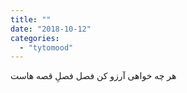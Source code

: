 ```yaml
---
title: ""
date: "2018-10-12"
categories: 
  - "tytomood"
---
```


هر چه خواهی آرزو کن فصل فصلِ قصه هاست

